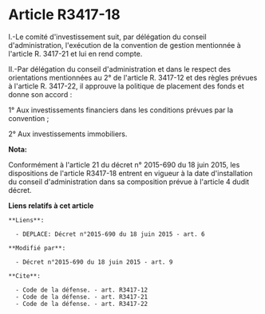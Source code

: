 # Article R3417-18

I.-Le comité d'investissement suit, par délégation du conseil d'administration, l'exécution de la convention de gestion
mentionnée à l'article R. 3417-21 et lui en rend compte. 

II.-Par délégation du conseil d'administration et dans le respect des orientations mentionnées au 2° de l'article R. 3417-12
et des règles prévues à l'article R. 3417-22, il approuve la politique de placement des fonds et donne son accord : 

1° Aux investissements financiers dans les conditions prévues par la convention ; 

2° Aux investissements immobiliers.

**Nota:**

Conformément à l'article 21 du décret n° 2015-690 du 18 juin 2015, les dispositions de l'article R3417-18 entrent en vigueur
à la date d'installation du conseil d'administration dans sa composition prévue à l'article 4 dudit décret.

**Liens relatifs à cet article**

	**Liens**:

	  - DEPLACE: Décret n°2015-690 du 18 juin 2015 - art. 6

	**Modifié par**:

	  - Décret n°2015-690 du 18 juin 2015 - art. 9

	**Cite**:

	  - Code de la défense. - art. R3417-12
	  - Code de la défense. - art. R3417-21
	  - Code de la défense. - art. R3417-22
